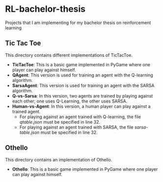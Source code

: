 # RL-bachelor-thesis
Projects that I am implementing for my bachelor thesis on reinforcement learning

## Tic Tac Toe
This directory contains different implementations of TicTacToe.
- **TicTacToe**: This is a basic game implemented in PyGame where one player can play against himself.
- **QAgent**: This version is used for training an agent with the Q-learning algorithm.
- **SarsaAgent**: This version is used for training an agent with the SARSA algorithm.
- **Q-vs-Sarsa**: In this version, two agents are trained by playing against each other; one uses Q-Learning, the other uses SARSA.
- **Human-vs-Agent**: In this version, a human player can play against a trained agent.
  - For playing against an agent trained with Q-learning, the file _qtable.json_ must be specified in line 32.
  - For playing against an agent trained with SARSA, the file _sarsa-table.json_ must be specified in line 32.

## Othello
This directory contains an implementation of Othello.
- **Othello**: This is a basic game implemented in PyGame where one player can play against himself.

